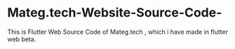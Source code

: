 # Mateg.tech-Website-Source-Code-
This is Flutter Web Source Code of Mateg.tech , which i have made in flutter web beta.
